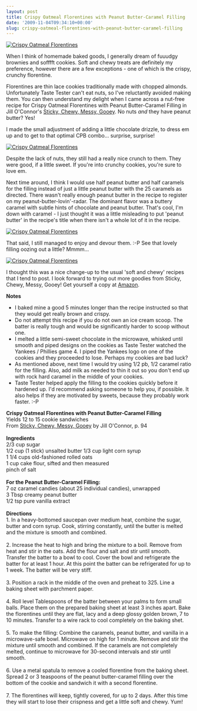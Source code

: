 ```yaml
---
layout: post
title: Crispy Oatmeal Florentines with Peanut Butter-Caramel Filling
date: '2009-11-04T09:34:10+00:00'
slug: crispy-oatmeal-florentines-with-peanut-butter-caramel-filling
---
```

<a href="http://www.flickr.com/photos/kstar810/4073176427/"><img src="http://farm3.static.flickr.com/2620/4073176427_8dcfc99ed1.jpg" alt="Crispy Oatmeal Florentines" /></a>

When I think of homemade baked goods, I generally dream of fuuudgy brownies and sofffft cookies. Soft and chewy treats are definitely my preference, however there are a few exceptions - one of which is the crispy, crunchy florentine.

Florentines are thin lace cookies traditionally made with chopped almonds. Unfortunately Taste Tester can't eat nuts, so I've reluctantly avoided making them. You can then understand my delight when I came across a nut-free recipe for Crispy Oatmeal Florentines with Peanut Butter-Caramel Filling in Jill O'Connor's <a href="http://astore.amazon.com/thechocolatpe-20/detail/081185566X">Sticky, Chewy, Messy, Gooey</a>. No nuts <em>and</em> they have peanut butter? Yes! 

I made the small adjustment of adding a little chocolate drizzle, to dress em up and to get to that optimal CPB combo... surprise, surprise!

<a href="http://www.flickr.com/photos/kstar810/4073936724/"><img src="http://farm3.static.flickr.com/2635/4073936724_28d4cb5a57.jpg" alt="Crispy Oatmeal Florentines" /></a>

Despite the lack of nuts, they still had a really nice crunch to them. They were good, if a little sweet. If you're into crunchy cookies, you're sure to love em.

Next time around, I think I would use half peanut butter and half caramels for the filling instead of just a little peanut butter with the 25 caramels as directed. There wasn't really enough peanut butter in the recipe to register on my peanut-butter-lovin'-radar. The dominant flavor was a buttery caramel with subtle hints of chocolate and peanut butter. That's cool, I'm down with caramel - I just thought it was a little misleading to put 'peanut butter' in the recipe's title when there isn't a whole lot of it in the recipe.

<a href="http://www.flickr.com/photos/kstar810/4073937332/in/photostream/"><img src="http://farm3.static.flickr.com/2687/4073937332_eb1a86d867.jpg" alt="Crispy Oatmeal Florentines" /></a>

That said, I still managed to enjoy and devour them. :-P See that lovely filling oozing out a little? Mmmm... 

<a href="http://www.flickr.com/photos/kstar810/4073178099/"><img src="http://farm4.static.flickr.com/3527/4073178099_233f4c041e.jpg" alt="Crispy Oatmeal Florentines" /></a>

I thought this was a nice change-up to the usual 'soft and chewy' recipes that I tend to post. I look forward to trying out more goodies from Sticky, Chewy, Messy, Gooey! Get yourself a copy at <a href="http://astore.amazon.com/thechocolatpe-20/detail/081185566X">Amazon</a>.

<strong>Notes</strong>

- I baked mine a good 5 minutes longer than the recipe instructed so that they would get really brown and crispy. 
- Do not attempt this recipe if you do not own an ice cream scoop. The batter is really tough and would be significantly harder to scoop without one.
- I melted a little semi-sweet chocolate in the microwave, whisked until smooth and piped designs on the cookies as Taste Tester watched the Yankees / Phillies game 4. I piped the Yankees logo on one of the cookies and they proceeded to lose. Perhaps my cookies are bad luck?
- As mentioned above, next time I would try using 1/2 pb, 1/2 caramel ratio for the filling. Also, add milk as needed to thin it out so you don't end up with rock hard caramel in the middle of your cookies.
- Taste Tester helped apply the filling to the cookies quickly before it hardened up. I'd recommend asking someone to help you, if possible. It also helps if they are motivated by sweets, because they probably work faster. :-P

<div class="recipe">
<strong>Crispy Oatmeal Florentines with Peanut Butter-Caramel Filling</strong><br>
Yields 12 to 15 cookie sandwiches<br>
From <a href="http://astore.amazon.com/thechocolatpe-20/detail/081185566X">Sticky, Chewy, Messy, Gooey</a> by Jill O'Connor, p. 94<br>
<br>
<strong>Ingredients</strong><br>
2/3 cup sugar<br>
1/2 cup (1 stick) unsalted butter
1/3 cup light corn syrup<br>
1 1/4 cups old-fashioned rolled oats<br>
1 cup cake flour, sifted and then measured<br>
pinch of salt<br>
<br>
<strong>For the Peanut Butter-Caramel Filling:</strong><br>
7 oz caramel candies (about 25 individual candies), unwrapped<br>
3 Tbsp creamy peanut butter<br>
1/2 tsp pure vanilla extract<br>
<br>
<strong>Directions</strong><br>
1. In a heavy-bottomed saucepan over medium heat, combine the sugar, butter and corn syrup. Cook, stirring constantly, until the butter is melted and the mixture is smooth and combined.<br>
<br>
2. Increase the heat to high and bring the mixture to a boil. Remove from heat and stir in the oats. Add the flour and salt and stir until smooth. Transfer the batter to a bowl to cool. Cover the bowl and refrigerate the batter for at least 1 hour. At this point the batter can be refrigerated for up to 1 week. The batter will be very stiff.<br>
<br>
3. Position a rack in the middle of the oven and preheat to 325. Line a baking sheet with parchment paper.<br>
<br>
4. Roll level Tablespoons of the batter between your palms to form small balls. Place them on the prepared baking sheet at least 3 inches apart. Bake the florentines until they are flat, lacy and a deep glossy golden brown, 7 to 10 minutes. Transfer to a wire rack to cool completely on the baking shet.<br>
<br>
5. To make the filling: Combine the caramels, peanut butter, and vanilla in a microwave-safe bowl. Microwave on high for 1 minute. Remove and stir the mixture until smooth and combined. If the caramels are not completely melted, continue to microwave for 30-second intervals and stir until smooth.<br>
<br>
6. Use a metal spatula to remove a cooled florentine from the baking sheet. Spread 2 or 3 teaspoons of the peanut butter-caramel filling over the bottom of the cookie and sandwich it with a second florentine.<br>
<br>
7. The florentines will keep, tightly covered, for up to 2 days. After this time they will start to lose their crispness and get a little soft and chewy. Yum!
</div>